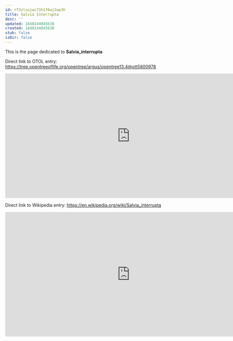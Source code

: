 ```yaml
---
id: rf3zlzujwc71h1f6wj2wp3h
title: Salvia Interrupta
desc: ''
updated: 1648144045630
created: 1648144045630
stub: false
isDir: false
---
```

This is the page dedicated to **Salvia_interrupta**


Direct link to OTOL entry: https://tree.opentreeoflife.org/opentree/argus/opentree13.4@ott5800978



<html>
    <body>
    <iframe src="https://tree.opentreeoflife.org/opentree/argus/opentree13.4@ott5800978"
    width="800" height="400" frameborder="0" allowfullscreen> </iframe>
    </body>
</html>
    


Direct link to Wikipedia entry: https://en.wikipedia.org/wiki/Salvia_interrupta



<html>
    <body>
    <iframe src="https://en.wikipedia.org/wiki/Salvia_interrupta"
    width="800" height="400" frameborder="0" allowfullscreen> </iframe>
    </body>
</html>
    
